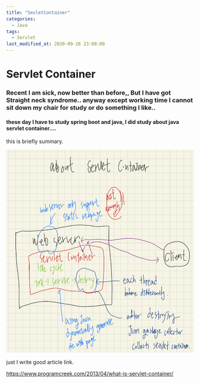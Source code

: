 ```yaml
---
title: "SevletContainer"
categories:
  - Java
tags:
  - Servlet
last_modified_at: 2020-09-26 23:00:00
---
```


# Servlet Container

### Recent I am sick, now better than before,, But I have got Straight neck syndrome.. anyway except working time I cannot sit down my chair for study or do something I like..<br>

#### these day I have to study spring boot and java, I did study about java servlet container....

this is briefly summary.

![Screenshot 2022-04-04 at 12.16.49 PM](https://github.com/Youngjin-KimY/Youngjin-KimY.github.io/blob/main/assets/images/Screenshot%202022-04-04%20at%2012.16.49%20PM.png?raw=true)



just I write good article link.

https://www.programcreek.com/2013/04/what-is-servlet-container/
